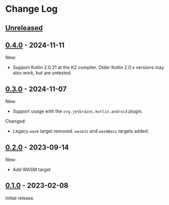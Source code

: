 # Change Log

## [Unreleased]
[Unreleased]: https://github.com/JakeWharton/cite/compare/0.4.0...HEAD



## [0.4.0] - 2024-11-11
[0.4.0]: https://github.com/JakeWharton/cite/releases/tag/0.4.0

New:

- Support Kotlin 2.0.21 at the K2 compiler. Older Kotlin 2.0.x versions may also work, but
  are untested.


## [0.3.0] - 2024-11-07
[0.3.0]: https://github.com/JakeWharton/cite/releases/tag/0.3.0

New:

- Support usage with the `org.jetbrains.kotlin.android` plugin.

Changed:

- Legacy `wasm` target removed. `wasmJs` and `wasmWasi` targets added.


## [0.2.0] - 2023-09-14
[0.2.0]: https://github.com/JakeWharton/cite/releases/tag/0.2.0

New:
- Add WASM target


## [0.1.0] - 2023-02-08
[0.1.0]: https://github.com/JakeWharton/cite/releases/tag/0.1.0

Initial release.
